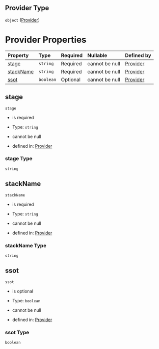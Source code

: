 ## Provider Type

`object` ([Provider](provider.md))

# Provider Properties

| Property                | Type      | Required | Nullable       | Defined by                                                                                |
| :---------------------- | :-------- | :------- | :------------- | :---------------------------------------------------------------------------------------- |
| [stage](#stage)         | `string`  | Required | cannot be null | [Provider](provider-properties-stage.md "provider.schema.json#/properties/stage")         |
| [stackName](#stackname) | `string`  | Required | cannot be null | [Provider](provider-properties-stackname.md "provider.schema.json#/properties/stackName") |
| [ssot](#ssot)           | `boolean` | Optional | cannot be null | [Provider](provider-properties-ssot.md "provider.schema.json#/properties/ssot")           |

## stage



`stage`

*   is required

*   Type: `string`

*   cannot be null

*   defined in: [Provider](provider-properties-stage.md "provider.schema.json#/properties/stage")

### stage Type

`string`

## stackName



`stackName`

*   is required

*   Type: `string`

*   cannot be null

*   defined in: [Provider](provider-properties-stackname.md "provider.schema.json#/properties/stackName")

### stackName Type

`string`

## ssot



`ssot`

*   is optional

*   Type: `boolean`

*   cannot be null

*   defined in: [Provider](provider-properties-ssot.md "provider.schema.json#/properties/ssot")

### ssot Type

`boolean`
